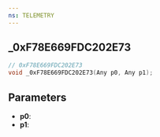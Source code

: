 ```yaml
---
ns: TELEMETRY
---
```

## _0xF78E669FDC202E73

```c
// 0xF78E669FDC202E73
void _0xF78E669FDC202E73(Any p0, Any p1);
```

## Parameters
* **p0**:
* **p1**:

